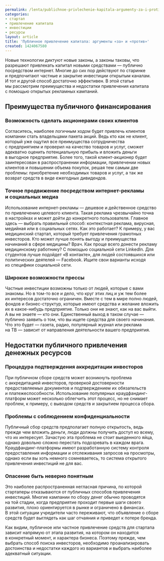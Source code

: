```yaml
---
permalink: /lenta/publichnoe-privlechenie-kapitala-argumenty-za-i-protiv
categories:
- стартап
- привлечение капитала
- инвестиции
- ресурсы
layout: article
title: 'Публичное привлечение капитала: аргументы «за» и «против»'
created: 1424067580
---
```

Новые технологии диктуют новые законы, а законы таковы, что разрешают привлекать капитал новыми средствами — публично посредством интернет. Многие до сих пор действуют по старинке и предпочитают частные и закрытие инвестиции открытым каналам. И тот и другой способ достаточно эффективен. В этой статье мы рассмотрим преимущества и недостатки привлечения капитала с помощью открытых рекламных кампаний.

## **Преимущества публичного финансирования** ##

### Возможность сделать акционерами своих клиентов ###

Согласитесь, наиболее логичным ходом будет привлечь клиентов компании стать владельцами пакета акций. Ведь кто как не клиент, который уже ощутил все преимущества сотрудничества с предприятием и проверил на качество товаров и услуг, сможет адекватно оценить потенциальную прибыль и вложить деньги в выгодное предприятие. Более того, такой клиент-акционер будет заинтересован в распространении информации, привлечении новых клиентов и повышении объема покупок, решая тем самым две проблемы: приобретение необходимых товаров и услуг, а так же возврат средств в виде ежегодных дивидендов.

### Точное продвижение посредством интернет-рекламы и социальных медиа ###

Использование интернет-рекламы — дешевое и действенное средство по привлечению целевого клиента. Такая реклама чрезвычайно точна в настройках и может дойти до конкретного пользователя. Главное здесь — выбрать правильный способ: контекстная реклама, вирусная, медийная или в социальных сетях. Как это работает? К примеру, у вас медицинский стартап, который требует привлечения грамотных инвесторов. Кто может лучше понять выгоду и преимущества начинаний в сфере медицины? Врач. Как проще всего донести рекламу медицинскому работнику? С помощью социальной сети LinkedIn. Для студентов лучше подойдет «В контакте», для людей состоявшихся или политических деятелей — Faсebook. Ищите свои варианты исходя из специфики социальной сети.

### Широкие возможности прессы ###

Частные инвестиции возможны только от людей, которые с вами знакомы. Но в том-то все и дело, что круг этих лиц и уж тем более их интересов достаточно ограничен. Вместе с тем в мире полно людей, фондов и бизнес-структур, которые имеют средства и желание вложить их в какое-нибудь предприятие. Только они не знают, как на вас выйти. А вы не знаете — кто они. Единственный выход в таком случае — публично заявить о том, что вы ищете средства для своего начинания. Что это будет — газета, радио, популярный журнал или реклама на ТВ — зависит от направления деятельности вашего предприятия.

## **Недостатки публичного привлечения денежных ресурсов** ##

### Процедура подтверждения аккредитации инвесторов ###

При публичном сборе средств может возникнуть проблема с аккредитацией инвесторов, проверкой достоверности предоставляемых документов и подтверждением их обязательств и платежеспособности. Использование популярных краудфандинг-платформ может несколько облегчить этот процесс, но не снимает проблем, к примеру, с выводом средств и закрытием процесса сбора.

### Проблемы с соблюдением конфиденциальности ###

Публичный сбор средств предполагает полную открытость, ведь прежде чем вложить деньги, люди должны получить доступ ко всему, что их интересует. Зачастую эта проблема не стоит выеденного яйца, однако довольно сложно перестать подозревать в каждом врага. Краудфандинг-платформы имеют разработанную систему контроля предоставления информации и отслеживания запросов на просмотры, однако если вы хоть немного сомневаетесь, то система открытого привлечения инвестиций не для вас.

### Опасение быть неверно понятным ###

Это наиболее распространенная негласная причина, по которой стартаперы отказываются от публичных способов привлечения инвестиций. Многие кампании по сбору денег обычно проводятся на той стадии, когда предприятие проходит первые шаги своего развития, плохо ориентируется в рынке и ограничено в финансах. В этой ситуации учредители часто переживают, что объявление о сборе средств будет выглядеть как шаг отчаяния и приведет к потере бренда.

Как видим, публичное или частное привлечение средств для стартапа зависит напрямую от этапа развития, на котором он находится в конкретный момент, и характера бизнеса. Поэтому прежде, чем выбрать способ поиска инвесторов, необходимо проанализировать достоинства и недостатки каждого из вариантов и выбрать наиболее адекватный ситуации.
